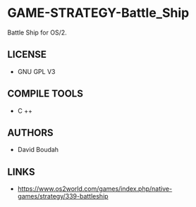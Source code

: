 # GAME-STRATEGY-Battle_Ship
Battle Ship for OS/2.

## LICENSE
* GNU GPL V3

## COMPILE TOOLS
* C ++
 
## AUTHORS
* David Boudah

## LINKS
* https://www.os2world.com/games/index.php/native-games/strategy/339-battleship
